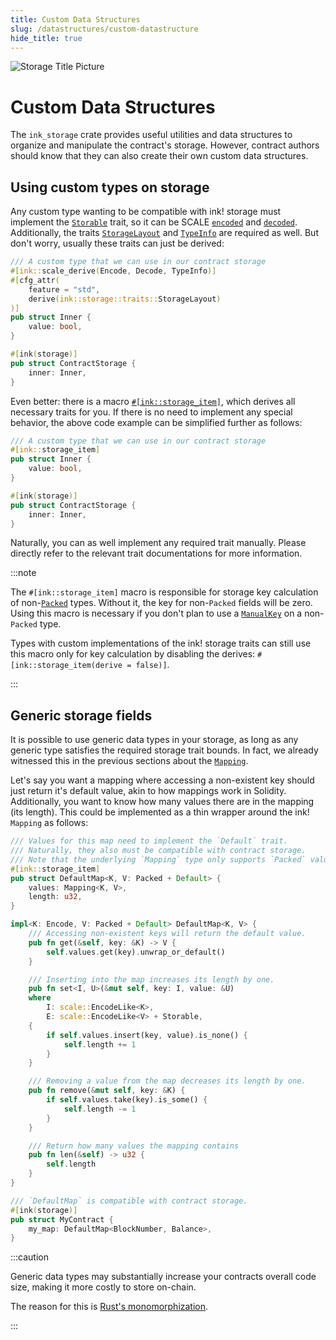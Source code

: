 ```yaml
---
title: Custom Data Structures
slug: /datastructures/custom-datastructure
hide_title: true
---
```


![Storage Title Picture](/img/title/storage.svg)

# Custom Data Structures

The `ink_storage` crate provides useful utilities and data structures to organize and
manipulate the contract's storage. However, contract authors should know that they can
also create their own custom data structures.

## Using custom types on storage
Any custom type wanting to be compatible with ink! storage must implement the
[`Storable`](https://use-ink.github.io/ink/ink_storage_traits/trait.Storable.html)
trait, so it can be SCALE
[`encoded`](https://docs.rs/parity-scale-codec/latest/parity_scale_codec/trait.Encode.html)
and
[`decoded`](https://docs.rs/parity-scale-codec/latest/parity_scale_codec/trait.Decode.html).
Additionally, the traits
[`StorageLayout`](https://use-ink.github.io/ink/ink_storage_traits//trait.StorageLayout.html)
and [`TypeInfo`](https://docs.rs/scale-info/latest/scale_info/trait.TypeInfo.html)
are required as well. But don't worry, usually these traits can just be derived:

```rust
/// A custom type that we can use in our contract storage
#[ink::scale_derive(Encode, Decode, TypeInfo)]
#[cfg_attr(
    feature = "std",
    derive(ink::storage::traits::StorageLayout)
)]
pub struct Inner {
    value: bool,
}

#[ink(storage)]
pub struct ContractStorage {
    inner: Inner,
}
```

Even better: there is a macro
[`#[ink::storage_item]`](https://use-ink.github.io/ink/ink_macro/attr.storage_item.html),
which derives all necessary traits for you. If there is no need to implement any special
behavior, the above code example can be simplified further as follows:

```rust
/// A custom type that we can use in our contract storage
#[ink::storage_item]
pub struct Inner {
    value: bool,
}

#[ink(storage)]
pub struct ContractStorage {
    inner: Inner,
}
```

Naturally, you can as well implement any required trait manually. Please directly refer to
the relevant trait documentations for more information.

:::note

The `#[ink::storage_item]` macro is responsible for storage key calculation of 
non-[`Packed`](https://use-ink.github.io/ink/ink_storage_traits//trait.Packed.html) 
types. Without it, the key for non-`Packed` fields will be zero. Using this macro is 
necessary if you don't plan to use a
[`ManualKey`](https://use-ink.github.io/ink/ink_storage_traits//struct.ManualKey.html) 
on a non-`Packed` type.

Types with custom implementations of the ink! storage traits can still use this macro only 
for key calculation by disabling the derives: `#[ink::storage_item(derive = false)]`.

:::

## Generic storage fields

It is possible to use generic data types in your storage, as long as any generic type
satisfies the required storage trait bounds. In fact, we already witnessed this in the
previous sections about the
[`Mapping`](https://use-ink.github.io/ink/ink_storage/struct.Mapping.html).

Let's say you want a mapping where accessing a non-existent key should just return
it's default value, akin to how mappings work in Solidity. Additionally, you want to know
how many values there are in the mapping (its length). This could be implemented as a
thin wrapper around the ink! `Mapping` as follows:

```rust
/// Values for this map need to implement the `Default` trait.
/// Naturally, they also must be compatible with contract storage.
/// Note that the underlying `Mapping` type only supports `Packed` values.
#[ink::storage_item]
pub struct DefaultMap<K, V: Packed + Default> {
    values: Mapping<K, V>,
    length: u32,
}

impl<K: Encode, V: Packed + Default> DefaultMap<K, V> {
    /// Accessing non-existent keys will return the default value.
    pub fn get(&self, key: &K) -> V {
        self.values.get(key).unwrap_or_default()
    }

    /// Inserting into the map increases its length by one.
    pub fn set<I, U>(&mut self, key: I, value: &U)
    where
        I: scale::EncodeLike<K>,
        E: scale::EncodeLike<V> + Storable,
    {
        if self.values.insert(key, value).is_none() {
            self.length += 1
        }
    }

    /// Removing a value from the map decreases its length by one.
    pub fn remove(&mut self, key: &K) {
        if self.values.take(key).is_some() {
            self.length -= 1
        }
    }

    /// Return how many values the mapping contains
    pub fn len(&self) -> u32 {
        self.length
    }
}

/// `DefaultMap` is compatible with contract storage.
#[ink(storage)]
pub struct MyContract {
    my_map: DefaultMap<BlockNumber, Balance>,
}
```

:::caution

Generic data types may substantially increase your contracts overall code size, making it
more costly to store on-chain.

The reason for this is [Rust's monomorphization][rust-monomorphization].

:::

[rust-monomorphization]: https://rustc-dev-guide.rust-lang.org/backend/monomorph.html
